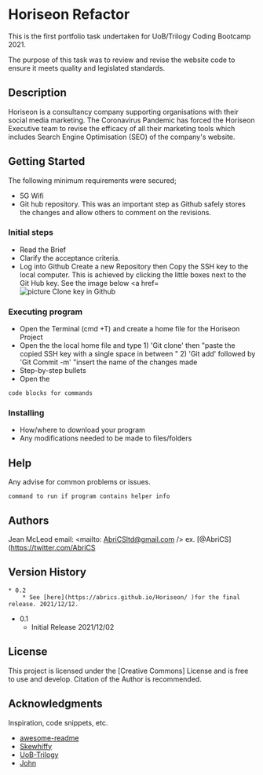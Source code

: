 # Horiseon Refactor

This is the first portfolio task undertaken for UoB/Trilogy Coding Bootcamp 2021. 

The purpose of this task was to review and revise the website code to ensure it meets quality and legislated standards.  

## Description

Horiseon is a consultancy company supporting organisations with their social media marketing. 
The Coronavirus Pandemic has forced the Horiseon Executive team to revise the efficacy of all their marketing tools
which includes Search Engine Optimisation (SEO) of the company's website.

## Getting Started
The following minimum requirements were secured;
* 5G Wifi 
* Git hub repository.
This was an important step as Github safely stores the changes and allow others to comment on the revisions.

### Initial steps
* Read the Brief  
* Clarify the acceptance criteria.
* Log into Github
Create a new Repository then Copy the SSH key to the local computer.
This is achieved by clicking the little boxes next to the Git Hub key. See the image below
<a href= <img src=".assets/images/Github-SSH-Clone_Key.jpg" alt="picture Clone key in Github"  >


### Executing program

* Open the Terminal (cmd +T) and create a home file  for the Horiseon Project
* Open the the local home file and type              1) 'Git clone' then "paste the copied SSH key with a single space in between "                          2) 'Git add' followed by 'Git Commit -m' "insert the name of the changes made
* Step-by-step bullets
* Open the 

```
code blocks for commands
```
### Installing

* How/where to download your program
* Any modifications needed to be made to files/folders

## Help

Any advise for common problems or issues.
```
command to run if program contains helper info
```

## Authors

Jean McLeod
email: <mailto: AbriCSltd@gmail.com />
ex. [@AbriCS](https://twitter.com/AbriCS

## Version History
```
* 0.2
    * See [here](https://abrics.github.io/Horiseon/ )for the final release. 2021/12/12. 
 ```   
    
* 0.1
    * Initial Release 2021/12/02

## License

This project is licensed under the [Creative Commons] License and is free to use and develop. Citation of the Author is recommended.

## Acknowledgments

Inspiration, code snippets, etc.
* [awesome-readme](https://github.com/matiassingers/awesome-readme)
* [Skewhiffy](https://gist.github.com/PurpleBooth/109311bb0361f32d87a2)
* [UoB-Trilogy](https://github.com/dbader/readme-template)
* [John](https://gist.github.com/fvcproductions/1bfc2d4aecb01a834b46)